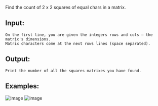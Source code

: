 Find the count of 2 x 2 squares of equal chars in a matrix.

## Input:

	On the first line, you are given the integers rows and cols – the matrix's dimensions.
	Matrix characters come at the next rows lines (space separated).
  
## Output:

	Print the number of all the squares matrixes you have found.

## Examples:

![image](https://user-images.githubusercontent.com/45227327/213867529-459a3622-41c4-45f8-b41a-c0fb81c4c986.png)
![image](https://user-images.githubusercontent.com/45227327/213867550-e7582dec-29e4-496e-9bf9-720c39eb3383.png)
